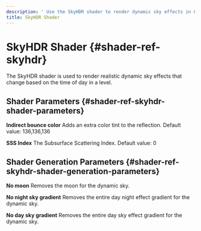 ```yaml
---
description: ' Use the SkyHDR shader to render dynamic sky effects in &ALYlong;. '
title: SkyHDR Shader
---
```

# SkyHDR Shader {#shader-ref-skyhdr}

The SkyHDR shader is used to render realistic dynamic sky effects that change based on the time of day in a level\.

## Shader Parameters {#shader-ref-skyhdr-shader-parameters}

**Indirect bounce color**
Adds an extra color tint to the reflection\.
Default value: 136,136,136

**SSS Index**
The Subsurface Scattering Index\.
Default value: 0

## Shader Generation Parameters {#shader-ref-skyhdr-shader-generation-parameters}

**No moon**
Removes the moon for the dynamic sky\.

**No night sky gradient**
Removes the entire day night effect gradient for the dynamic sky\.

**No day sky gradient**
Removes the entire day sky effect gradient for the dynamic sky\.